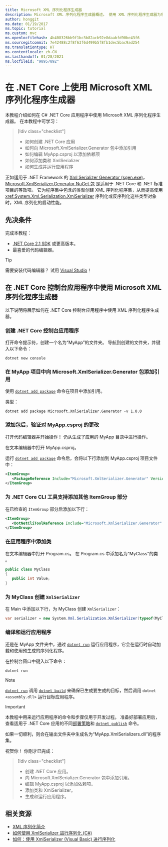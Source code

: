 ```yaml
---
title: Microsoft XML 序列化程序生成器
description: Microsoft XML 序列化程序生成器概述。 使用 XML 序列化程序生成器为项目中包含的类型生成 XML 序列化程序集。
author: honggit
ms.date: 01/19/2017
ms.topic: tutorial
ms.custom: mvc
ms.openlocfilehash: 4b408326bb9f1bc3b82acb92e8daabfd90be43f6
ms.sourcegitcommit: 7e42488c2f8f63f6d499b5f8fb1dec5bac9ad254
ms.translationtype: HT
ms.contentlocale: zh-CN
ms.lasthandoff: 01/28/2021
ms.locfileid: "98957892"
---
```

# <a name="using-microsoft-xml-serializer-generator-on-net-core"></a>在 .NET Core 上使用 Microsoft XML 序列化程序生成器

本教程介绍如何在 C# .NET Core 应用程序中使用 Microsoft XML 序列化程序生成器。 在本教程中可学习：

> [!div class="checklist"]
>
> - 如何创建 .NET Core 应用
> - 如何向 Microsoft.XmlSerializer.Generator 包中添加引用
> - 如何编辑 MyApp.csproj 以添加依赖项
> - 如何添加类和 XmlSerializer
> - 如何生成并运行应用程序

正如适用于 .NET Framework 的 [Xml Serializer Generator (sgen.exe)](../../standard/serialization/xml-serializer-generator-tool-sgen-exe.md)，[Microsoft.XmlSerializer.Generator NuGet 包](https://www.nuget.org/packages/Microsoft.XmlSerializer.Generator) 是适用于 .NET Core 和 .NET 标准项目的等效项。 它为程序集中包含的类型创建 XML 序列化程序集，从而提高使用 <xref:System.Xml.Serialization.XmlSerializer> 序列化或反序列化这些类型对象时，XML 序列化的启动性能。

## <a name="prerequisites"></a>先决条件

完成本教程：

- [.NET Core 2.1 SDK](https://dotnet.microsoft.com/download) 或更高版本。
- 最喜爱的代码编辑器。

> [!TIP]
> 需要安装代码编辑器？ 试用 [Visual Studio](https://aka.ms/vsdownload?utm_source=mscom&utm_campaign=msdocs)！

## <a name="use-microsoft-xml-serializer-generator-in-a-net-core-console-application"></a>在 .NET Core 控制台应用程序中使用 Microsoft XML 序列化程序生成器

以下说明将展示如何在 .NET Core 控制台应用程序中使用 XML 序列化程序生成器。

### <a name="create-a-net-core-console-application"></a>创建 .NET Core 控制台应用程序

打开命令提示符，创建一个名为“MyApp”的文件夹。 导航到创建的文件夹，并键入以下命令：

```dotnetcli
dotnet new console
```

### <a name="add-a-reference-to-the-microsoftxmlserializergenerator-package-in-the-myapp-project"></a>在 MyApp 项目中向 Microsoft.XmlSerializer.Generator 包添加引用

使用 [`dotnet add package`](../tools/dotnet-add-package.md) 命令在项目中添加引用。

类型：

```dotnetcli
dotnet add package Microsoft.XmlSerializer.Generator -v 1.0.0
```

### <a name="verify-changes-to-myappcsproj-after-adding-the-package"></a>添加包后，验证对 MyApp.csproj 的更改

打开代码编辑器并开始操作！ 仍从生成了应用的 MyApp 目录中进行操作。

在文本编辑器中打开 MyApp.csproj。

运行 [`dotnet add package`](../tools/dotnet-add-package.md) 命令后，会将以下行添加到 MyApp.csproj 项目文件中：

 ```xml
 <ItemGroup>
    <PackageReference Include="Microsoft.XmlSerializer.Generator" Version="1.0.0" />
 </ItemGroup>
 ```

### <a name="add-another-itemgroup-section-for-net-core-cli-tool-support"></a>为 .NET Core CLI 工具支持添加其他 ItemGroup 部分

在已检查的 `ItemGroup` 部分后添加以下行：

 ```xml
 <ItemGroup>
    <DotNetCliToolReference Include="Microsoft.XmlSerializer.Generator" Version="1.0.0" />
 </ItemGroup>
 ```

### <a name="add-a-class-in-the-application"></a>在应用程序中添加类

在文本编辑器中打开 Program.cs。 在 Program.cs 中添加名为“MyClass”的类 。

```csharp
public class MyClass
{
   public int Value;
}
```

### <a name="create-an-xmlserializer-for-myclass"></a>为 MyClass 创建 `XmlSerializer`

在 Main 中添加以下行，为 MyClass 创建 `XmlSerializer`：

```csharp
var serializer = new System.Xml.Serialization.XmlSerializer(typeof(MyClass));
```

### <a name="build-and-run-the-application"></a>编译和运行应用程序

还是在 MyApp 文件夹中，通过 [`dotnet run`](../tools/dotnet-run.md) 运行应用程序，它会在运行时自动加载和使用预生成的序列化程序。

在控制台窗口中键入以下命令：

```dotnetcli
dotnet run
```

> [!NOTE]
> [`dotnet run`](../tools/dotnet-run.md) 调用 [`dotnet build`](../tools/dotnet-build.md) 来确保已生成要生成的目标，然后调用 `dotnet <assembly.dll>` 运行目标应用程序。

> [!IMPORTANT]
> 本教程中用来运行应用程序的命令和步骤仅用于开发过程。 准备好部署应用后，查看适用于 .NET Core 应用的不同[部署策略](../deploying/index.md)和 [`dotnet publish`](../tools/dotnet-publish.md) 命令。

如果一切顺利，则会在输出文件夹中生成名为“MyApp.XmlSerializers.dll”的程序集。

祝贺你！ 你刚才已完成：
> [!div class="checklist"]
>
> - 创建 .NET Core 应用。
> - 向 Microsoft.XmlSerializer.Generator 包中添加引用。
> - 编辑 MyApp.csproj 以添加依赖项。
> - 添加类和 XmlSerializer。
> - 生成和运行应用程序。

## <a name="related-resources"></a>相关资源

- [XML 序列化简介](../../standard/serialization/introducing-xml-serialization.md)
- [如何使用 XmlSerializer 进行序列化 (C#)](../../standard/linq/serialize-xmlserializer.md)
- [如何：使用 XmlSerializer (Visual Basic) 进行序列化](../../standard/linq/serialize-xmlserializer.md)
